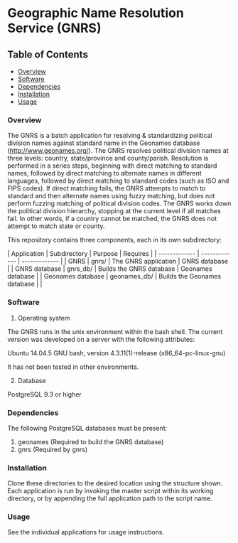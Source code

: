 # Geographic Name Resolution Service (GNRS)

## Table of Contents

- [Overview](#overview)
- [Software](#software)
- [Dependencies](#dependencies)
- [Installation](#installation)
- [Usage](#usage)

### Overview

The GNRS is a batch application for resolving & standardizing political division names against standard name in the Geonames database (http://www.geonames.org/). The GNRS resolves political division names at three levels: country, state/province and county/parish. Resolution is performed in a series steps, beginning with direct matching to standard names, followed by direct matching to alternate names in different languages, followed by direct matching to standard codes (such as ISO and FIPS codes). If direct matching fails, the GNRS attempts to match to standard and then alternate names using fuzzy matching, but does not perform fuzzing matching of political division codes. The GNRS works down the political division hierarchy, stopping at the current level if all matches fail. In other words, if a country cannot be matched, the GNRS does not attempt to match state or county.

This repository contains three components, each in its own subdirectory:

| Application  | Subdirectory | Purpose | Requires |
| ------------- | ------------- | ------------- |
| GNRS  | gnrs/  | The GNRS application | GNRS database |
| GNRS database  | gnrs_db/  | Builds the GNRS database | Geonames database  |
| Geonames database  | geonames_db/  | Builds the Geonames database  |  |

### Software

1. Operating system

The GNRS runs in the unix environment within the bash shell. The current version was developed on a server with the following attributes:

Ubuntu 14.04.5
GNU bash, version 4.3.11(1)-release (x86_64-pc-linux-gnu)	

It has not been tested in other environments. 

2. Database

PostgreSQL 9.3 or higher

### Dependencies

The following PostgreSQL databases must be present:

1. geonames (Required to build the GNRS database)
2. gnrs (Required by gnrs)

### Installation

Clone these directories to the desired location using the structure shown. Each application is run by invoking the master script within its working directory, or by appending the full application path to the script name.

### Usage

See the individual applications for usage instructions.